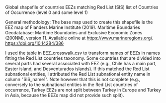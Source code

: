 Global shapefile of countries EEZs matching Red List (SIS) list of Countries of Occurrence (level 0 and some level 1)

General methodology: The base map used to create this shapefile is the EEZ map of Flanders Marine Institute (2019). Maritime Boundaries Geodatabase: Maritime Boundaries and Exclusive Economic Zones (200NM), version 11. Available online at https://www.marineregions.org/. https://doi.org/10.14284/386

I used the table in EEZ_crosswalk.csv to transform names of EEZs in names fitting the Red List countries taxonomy. Some countries that are divided into several parts had several associated with EEZ (e.g., Chile has a main part, Easter island, and Desventurados islands). If this matched the Red List subnational entities, I attributed the Red List subnational entity name in column "SIS_name1". Note however that this is not complete (e.g., conversely to the subnational entities in the Red List countries of occurrence, Turkey EEZs are not split between Turkey in Europe and Turkey in Asia, because the EEZs map did not provide such split).
